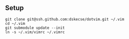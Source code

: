 ## Setup

    git clone git@ssh.github.com:dskecse/dotvim.git ~/.vim
    cd ~/.vim
    git submodule update --init
    ln -s ~/.vim/vimrc ~/.vimrc
